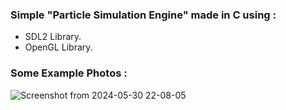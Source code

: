 ### Simple "Particle Simulation Engine" made in C using :
- SDL2 Library.
- OpenGL Library.

### Some Example Photos :
![Screenshot from 2024-05-30 22-08-05](https://github.com/skiupace/ParticleSimulator-C/assets/113860644/10e66f14-e837-4fe7-b295-a497159e73b1)
